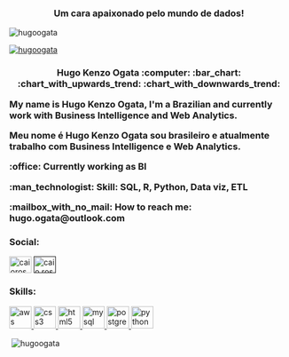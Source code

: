 <h3 align="center">Um cara apaixonado pelo mundo de dados!</h3>

<p align="left"> <img src="https://komarev.com/ghpvc/?username=hugoogata&label=Profile%20views&color=0e75b6&style=flat" alt="hugoogata" /> </p>

<p align="left"> <a href="https://github.com/ryo-ma/github-profile-trophy"><img src="https://github-profile-trophy.vercel.app/?username=hugoogata" alt="hugoogata" /></a> </p>

<h3 align="center">Hugo Kenzo Ogata :computer: :bar_chart: :chart_with_upwards_trend: :chart_with_downwards_trend:
  
<p align="left">My name is Hugo Kenzo Ogata, I'm a Brazilian and currently work with Business Intelligence and Web Analytics. </p>
<p align="left">Meu nome é Hugo Kenzo Ogata sou brasileiro e atualmente trabalho com Business Intelligence e Web Analytics. </p>

<p align="left">  :office:  Currently working as BI
<p align="left">  :man_technologist:  Skill: SQL, R, Python, Data viz, ETL
<p align="left">  :mailbox_with_no_mail:  How to reach me: hugo.ogata@outlook.com

<h3 align="left">Social:</h3>
<p align="left">
<a href="https://www.linkedin.com/in/hugo-kenzo-ogata-72888896/" target="blank"><img align="center" src="https://cdn.jsdelivr.net/npm/simple-icons@3.0.1/icons/linkedin.svg" alt="caioross" height="30" width="40" /></a>
<a href="" target="blank"><img align="center" src="https://cdn.jsdelivr.net/npm/simple-icons@3.0.1/icons/instagram.svg" alt="caio.ross_" height="30" width="40" /></a>
</p>
  
<h3 align="left">Skills:</h3>
<p align="left"> </a> <a href="https://aws.amazon.com" target="_blank"> <img src="https://devicons.github.io/devicon/devicon.git/icons/amazonwebservices/amazonwebservices-original-wordmark.svg" alt="aws" width="40" height="40"/> </a> <a href="https://www.w3schools.com/css/" target="_blank"> <img src="https://devicons.github.io/devicon/devicon.git/icons/css3/css3-original-wordmark.svg" alt="css3" width="40" height="40"/> </a> </a> <a href="https://www.w3.org/html/" target="_blank"> <img src="https://devicons.github.io/devicon/devicon.git/icons/html5/html5-original-wordmark.svg" alt="html5" width="40" height="40"/> </a> <a href="https://www.mysql.com/" target="_blank"> <img src="https://devicons.github.io/devicon/devicon.git/icons/mysql/mysql-original-wordmark.svg" alt="mysql" width="40" height="40"/> </a> <a href="https://www.postgresql.org" target="_blank"> <img src="https://devicons.github.io/devicon/devicon.git/icons/postgresql/postgresql-original-wordmark.svg" alt="postgresql" width="40" height="40"/> </a> <a href="https://www.python.org" target="_blank"> <img src="https://devicons.github.io/devicon/devicon.git/icons/python/python-original.svg" alt="python" width="40" height="40"/> </a> 

<p>&nbsp;<img align="center" src="https://github-readme-stats.vercel.app/api?username=hugoogata&show_icons=true&locale=en" alt="hugoogata" /></p>
